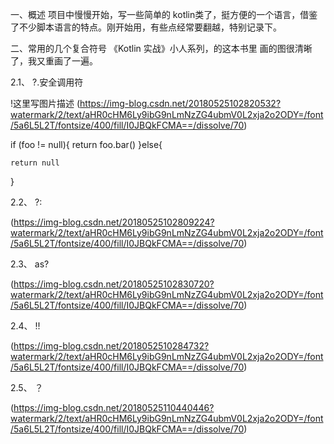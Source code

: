 一、概述
项目中慢慢开始，写一些简单的 kotlin类了，挺方便的一个语言，借鉴了不少脚本语言的特点。刚开始用，有些点经常要翻越，特别记录下。

二、常用的几个复合符号
《Kotlin 实战》小人系列，的这本书里 画的图很清晰了，我又重画了一遍。

2.1、 ?.安全调用符

!这里写图片描述
(https://img-blog.csdn.net/20180525102820532?watermark/2/text/aHR0cHM6Ly9ibG9nLmNzZG4ubmV0L2xja2o2ODY=/font/5a6L5L2T/fontsize/400/fill/I0JBQkFCMA==/dissolve/70)

if (foo != null){
    return foo.bar()
}else{

    return null
}

2.2、 ?:

(https://img-blog.csdn.net/20180525102809224?watermark/2/text/aHR0cHM6Ly9ibG9nLmNzZG4ubmV0L2xja2o2ODY=/font/5a6L5L2T/fontsize/400/fill/I0JBQkFCMA==/dissolve/70)

2.3、 as?

(https://img-blog.csdn.net/20180525102830720?watermark/2/text/aHR0cHM6Ly9ibG9nLmNzZG4ubmV0L2xja2o2ODY=/font/5a6L5L2T/fontsize/400/fill/I0JBQkFCMA==/dissolve/70)

2.4、 !!

(https://img-blog.csdn.net/2018052510284732?watermark/2/text/aHR0cHM6Ly9ibG9nLmNzZG4ubmV0L2xja2o2ODY=/font/5a6L5L2T/fontsize/400/fill/I0JBQkFCMA==/dissolve/70)

2.5、 ？

(https://img-blog.csdn.net/20180525110440446?watermark/2/text/aHR0cHM6Ly9ibG9nLmNzZG4ubmV0L2xja2o2ODY=/font/5a6L5L2T/fontsize/400/fill/I0JBQkFCMA==/dissolve/70)
